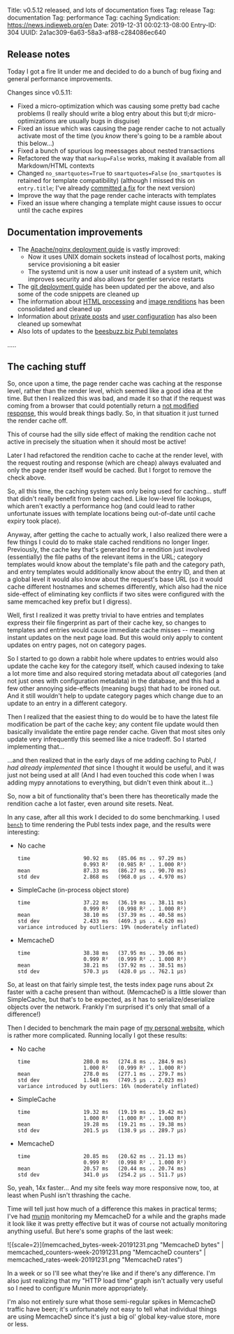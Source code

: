 Title: v0.5.12 released, and lots of documentation fixes
Tag: release
Tag: documentation
Tag: performance
Tag: caching
Syndication: https://news.indieweb.org/en
Date: 2019-12-31 00:02:13-08:00
Entry-ID: 304
UUID: 2a1ac309-6a63-58a3-af88-c284086ec640

## Release notes

Today I got a fire lit under me and decided to do a bunch of bug fixing and general performance improvements.

Changes since v0.5.11:

* Fixed a micro-optimization which was causing some pretty bad cache problems (I really should write a blog entry about this but tl;dr micro-optimizations are usually bugs in disguise)
* Fixed an issue which was causing the page render cache to not actually activate most of the time (you *know* there's going to be a ramble about this below...)
* Fixed a bunch of spurious log meessages about nested transactions
* Refactored the way that `markup=False` works, making it available from all Markdown/HTML contexts
* Changed `no_smartquotes=True` to `smartquotes=False` (`no_smartquotes` is retained for template compatibility) (although I missed this on `entry.title`; I've already [committed a fix](https://github.com/PlaidWeb/Publ/commit/004fb47a3c53830081579e6ae5c1133f1ca2581e) for the next version)
* Improve the way that the page render cache interacts with templates
* Fixed an issue where changing a template might cause issues to occur until the cache expires

## Documentation improvements

* The [Apache/nginx deployment guide](1278) is vastly improved:
    * Now it uses UNIX domain sockets instead of localhost ports, making service provisioning a bit easier
    * The systemd unit is now a user unit instead of a system unit, which improves security and also allows for gentler service restarts
* The [git deployment guide](441) has been updated per the above, and also some of the code snippets are cleaned up
* The information about [HTML processing](/html-processing) and [image renditions](/image-renditions) has been consolidated and cleaned up
* Information about [private posts](706) and [user configuration](1341) has also been cleaned up somewhat
* Also lots of updates to the [beesbuzz.biz Publ templates](https://github.com/PlaidWeb/Publ-templates-beesbuzz.biz/)

.....

## The caching stuff

So, once upon a time, the page render cache was caching at the response level, rather than the render level, which seemed like a good idea at the time. But then I realized this was bad, and made it so that if the request was coming from a browser that could potentially return a [not modified response](https://httpstatuses.com/304), this would break things badly. So, in that situation it just turned the render cache off.

This of course had the silly side effect of making the rendition cache not active in precisely the situation when it should most be active!

Later I had refactored the rendition cache to cache at the render level, with the request routing and response (which are cheap) always evaluated and only the page render itself would be cached. But I forgot to remove the check above.

So, all this time, the caching system was only being used for caching... stuff that didn't really benefit from being cached. Like low-level file lookups, which aren't exactly a performance hog (and could lead to rather unfortunate issues with template locations being out-of-date until cache expiry took place).

Anyway, after getting the cache to actually work, I also realized there were a few things I could do to make stale cached renditions no longer linger. Previously, the cache key that's generated for a rendition just involved (essentially) the file paths of the relevant items in the URL; category templates would know about the template's file path and the category path, and entry templates would additionally know about the entry ID, and then at a global level it would also know about the request's base URL (so it would cache different hostnames and schemes differently, which also had the nice side-effect of eliminating key conflicts if two sites were configured with the same memcached key prefix but I digress).

Well, first I realized it was pretty trivial to have entries and templates express their file fingerprint as part of their cache key, so changes to templates and entries would cause immediate cache misses -- meaning instant updates on the next page load. But this would only apply to content updates on entry pages, not on category pages.

So I started to go down a rabbit hole where updates to entries would also update the cache key for the category itself, which caused indexing to take a lot more time and also required storing metadata about *all* categories (and not just ones with configuration metadata) in the database, and this had a few other annoying side-effects (meaning bugs) that had to be ironed out. And it still wouldn't help to update category pages which change due to an update to an entry in a different category.

Then I realized that the easiest thing to do would be to have the latest file modification be part of the cache key; any content file update would then basically invalidate the entire page render cache. Given that most sites only update very infrequently this seemed like a nice tradeoff. So I started implementing that...

...and then realized that in the early days of me adding caching to Publ, *I had already implemented that* since I thought it would be useful, and it was just not being used at all! (And I had even touched this code when I was adding mypy annotations to everything, but didn't even think about it...)

So, now a bit of functionality that's been there has theoretically made the rendition cache a lot faster, even around site resets. Neat.

In any case, after all this work I decided to do some benchmarking. I used [`bench`](https://github.com/Gabriel439/bench) to time rendering the Publ tests index page, and the results were interesting:

* No cache

    ```
    time                 90.92 ms   (85.06 ms .. 97.29 ms)
                         0.993 R²   (0.985 R² .. 1.000 R²)
    mean                 87.33 ms   (86.27 ms .. 90.70 ms)
    std dev              2.868 ms   (968.0 μs .. 4.970 ms)
    ```

* SimpleCache (in-process object store)

    ```
    time                 37.22 ms   (36.19 ms .. 38.11 ms)
                         0.999 R²   (0.998 R² .. 1.000 R²)
    mean                 38.10 ms   (37.39 ms .. 40.58 ms)
    std dev              2.433 ms   (469.3 μs .. 4.620 ms)
    variance introduced by outliers: 19% (moderately inflated)
    ```

* MemcacheD

    ```
    time                 38.38 ms   (37.95 ms .. 39.06 ms)
                         0.999 R²   (0.999 R² .. 1.000 R²)
    mean                 38.21 ms   (37.92 ms .. 38.51 ms)
    std dev              570.3 μs   (428.0 μs .. 762.1 μs)
    ```

So, at least on that fairly simple test, the tests index page runs about 2x faster with a cache present than without. (MemcacheD is a little slower than SimpleCache, but that's to be expected, as it has to serialize/deserialize objects over the network. Frankly I'm surprised it's only that small of a difference!)

Then I decided to benchmark the main page of [my personal website](https://beesbuzz.biz/), which is rather more complicated. Running locally I got these results:

* No cache

    ```
    time                 280.0 ms   (274.8 ms .. 284.9 ms)
                         1.000 R²   (0.999 R² .. 1.000 R²)
    mean                 278.0 ms   (277.1 ms .. 279.7 ms)
    std dev              1.548 ms   (749.5 μs .. 2.023 ms)
    variance introduced by outliers: 16% (moderately inflated)
    ```

* SimpleCache

    ```
    time                 19.32 ms   (19.19 ms .. 19.42 ms)
                         1.000 R²   (1.000 R² .. 1.000 R²)
    mean                 19.28 ms   (19.21 ms .. 19.38 ms)
    std dev              201.5 μs   (138.9 μs .. 289.7 μs)
    ```

* MemcacheD

    ```
    time                 20.85 ms   (20.62 ms .. 21.13 ms)
                         0.999 R²   (0.998 R² .. 1.000 R²)
    mean                 20.57 ms   (20.44 ms .. 20.74 ms)
    std dev              341.0 μs   (254.2 μs .. 511.7 μs)
    ```

So, yeah, 14x faster... And my site feels way more responsive now, too, at least when Pushl isn't thrashing the cache.

Time will tell just how much of a difference this makes in practical terms; I've had [munin](http://munin-monitoring.org/) monitoring my MemcacheD for a while and the graphs made it look like it was pretty effective but it was of course not actually monitoring anything useful. But here's some graphs of the last week:

![{scale=2}](memcached_bytes-week-20191231.png "MemcacheD bytes"
| memcached_counters-week-20191231.png "MemcacheD counters"
| memcached_rates-week-20191231.png "MemcacheD rates")

In a week or so I'll see what they're like and if there's any difference. I'm also just realizing that my "HTTP load time" graph isn't actually very useful so I need to configure Munin more appropriately.

I'm also not entirely sure what those semi-regular spikes in MemcacheD traffic have been; it's unfortunately not easy to tell what individual things are using MemcacheD since it's just a big ol' global key-value store, more or less.
